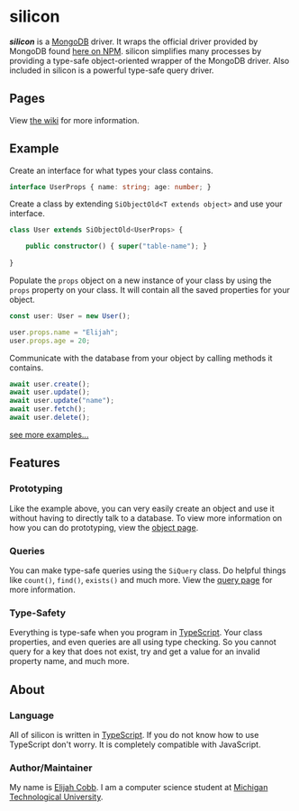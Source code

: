 # silicon
***silicon*** is a [MongoDB](https://www.mongodb.com/) driver. It wraps the official driver
provided by MongoDB found [here on NPM](https://www.npmjs.com/package/mongodb). silicon simplifies many processes by
providing a type-safe object-oriented wrapper of the MongoDB driver. Also included in silicon is a powerful type-safe
query driver.

## Pages
View [the wiki](https://github.com/element-ts/silicon/wiki) for more information.

## Example
Create an interface for what types your class contains.
```typescript
interface UserProps { name: string; age: number; }
```
Create a class by extending `SiObjectOld<T extends object>` and use your interface.
```typescript
class User extends SiObjectOld<UserProps> {

    public constructor() { super("table-name"); }
	
}
```
Populate the `props` object on a new instance of your class by using the `props` property on your class. It will
contain all the saved properties for your object. 
```typescript
const user: User = new User();

user.props.name = "Elijah";
user.props.age = 20;
```
Communicate with the database from your object by calling methods it contains.
```typescript
await user.create();
await user.update();
await user.update("name");
await user.fetch();
await user.delete();
```

[see more examples...](https://github.com/element-ts/silicon/wiki/Example)
## Features

### Prototyping
Like the example above, you can very easily create an object and use it without having to directly talk to a database.
To view more information on how you can do prototyping, view the [object page](https://github.com/element-ts/silicon/wiki/Object).

### Queries
You can make type-safe queries using the `SiQuery` class. Do helpful things like `count()`, `find()`, `exists()` and
much more. View the [query page](https://github.com/element-ts/silicon/wiki/Query) for more information.

### Type-Safety
Everything is type-safe when you program in [TypeScript](https://www.typescriptlang.org/). Your class properties, and
even queries are all using type checking. So you cannot query for a key that does not exist, try and get a value for an
invalid property name, and much more.

## About

### Language
All of silicon is written in [TypeScript](https://www.typescriptlang.org/). If you do not know how to use TypeScript
don't worry. It is completely compatible with JavaScript.

### Author/Maintainer
My name is [Elijah Cobb](https://elijahcobb.com/). I am a computer science student at
[Michigan Technological University](https://mtu.edu).